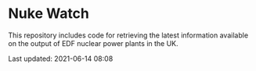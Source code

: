 # Nuke Watch

This repository includes code for retrieving the latest information available on the output of EDF nuclear power plants in the UK.

Last updated: 2021-06-14 08:08